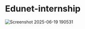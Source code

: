 ﻿# Edunet-internship
 
![Screenshot 2025-06-19 190531](https://github.com/user-attachments/assets/630c988d-72ad-4835-9b2c-baacf401cae6)
